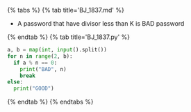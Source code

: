 {% tabs %}
{% tab title='BJ_1837.md' %}

* A password that have divisor less than K is BAD password

{% endtab %}
{% tab title='BJ_1837.py' %}

```py
a, b = map(int, input().split())
for n in range(2, b):
  if a % n == 0:
    print("BAD", n)
    break
else:
  print("GOOD")
```

{% endtab %}
{% endtabs %}